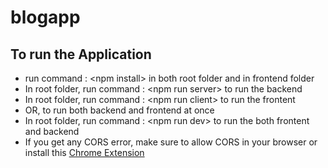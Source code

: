 # blogapp
<h2>To run the Application</h2>
<ul>
<li>run command : &lt;npm install&gt; in both root folder and in frontend folder</li>
<li>In root folder, run command : &lt;npm run server&gt; to run the backend</li>
<li>In root folder, run command : &lt;npm run client&gt; to run the frontent</li>
<li>OR, to run both backend and frontend at once</li>
<li>In root folder, run command : &lt;npm run dev&gt; to run the both frontent and backend</li>
<li>If you get any CORS error, make sure to allow CORS in your browser or install this <a href="https://chrome.google.com/webstore/detail/allow-cors-access-control/lhobafahddgcelffkeicbaginigeejlf">Chrome Extension</a> </li>
</ul>